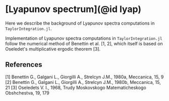 # [Lyapunov spectrum](@id lyap)

Here we describe the background of Lyapunov spectra computations in
`TaylorIntegration.jl`.

Implementation of Lyapunov spectra computations in `TaylorIntegration.jl`
follow the numerical method of Benettin et al. [1, 2], which itself is based on
Oseledet's multiplicative ergodic theorem [3].



## References

[1] Benettin G., Galgani L., Giorgilli A., Strelcyn J.M., 1980a, Meccanica, 15, 9
[2] Benettin G., Galgani L., Giorgilli A., Strelcyn J.M., 1980b, Meccanica, 15, 21
[3] Oseledets V. I., 1968, Trudy Moskovskogo Matematicheskogo Obshchestva, 19, 179